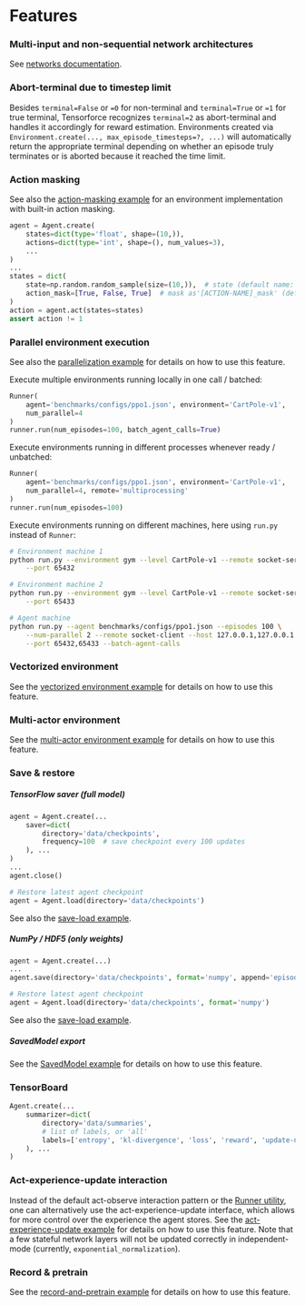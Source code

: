 Features
========


### Multi-input and non-sequential network architectures

See [networks documentation](../modules.networks.html).



### Abort-terminal due to timestep limit

Besides `terminal=False` or `=0` for non-terminal and `terminal=True` or `=1` for true terminal, Tensorforce recognizes `terminal=2` as abort-terminal and handles it accordingly for reward estimation. Environments created via `Environment.create(..., max_episode_timesteps=?, ...)` will automatically return the appropriate terminal depending on whether an episode truly terminates or is aborted because it reached the time limit.



### Action masking

See also the [action-masking example](https://github.com/tensorforce/tensorforce/blob/master/examples/action_masking.py) for an environment implementation with built-in action masking.

```python
agent = Agent.create(
    states=dict(type='float', shape=(10,)),
    actions=dict(type='int', shape=(), num_values=3),
    ...
)
...
states = dict(
    state=np.random.random_sample(size=(10,)),  # state (default name: "state")
    action_mask=[True, False, True]  # mask as'[ACTION-NAME]_mask' (default name: "action")
)
action = agent.act(states=states)
assert action != 1
```



### Parallel environment execution

See also the [parallelization example](https://github.com/tensorforce/tensorforce/blob/master/examples/parallelization.py) for details on how to use this feature.

Execute multiple environments running locally in one call / batched:

```python
Runner(
    agent='benchmarks/configs/ppo1.json', environment='CartPole-v1',
    num_parallel=4
)
runner.run(num_episodes=100, batch_agent_calls=True)
```

Execute environments running in different processes whenever ready / unbatched:

```python
Runner(
    agent='benchmarks/configs/ppo1.json', environment='CartPole-v1',
    num_parallel=4, remote='multiprocessing'
)
runner.run(num_episodes=100)
```

Execute environments running on different machines, here using `run.py` instead
of `Runner`:

```bash
# Environment machine 1
python run.py --environment gym --level CartPole-v1 --remote socket-server \
    --port 65432

# Environment machine 2
python run.py --environment gym --level CartPole-v1 --remote socket-server \
    --port 65433

# Agent machine
python run.py --agent benchmarks/configs/ppo1.json --episodes 100 \
    --num-parallel 2 --remote socket-client --host 127.0.0.1,127.0.0.1 \
    --port 65432,65433 --batch-agent-calls
```



### Vectorized environment

See the [vectorized environment example](https://github.com/tensorforce/tensorforce/blob/master/examples/vectorized_environment.py) for details on how to use this feature.



### Multi-actor environment

See the [multi-actor environment example](https://github.com/tensorforce/tensorforce/blob/master/examples/multiactor_environment.py) for details on how to use this feature.



### Save & restore

##### TensorFlow saver (full model)

```python
agent = Agent.create(...
    saver=dict(
        directory='data/checkpoints',
        frequency=100  # save checkpoint every 100 updates
    ), ...
)
...
agent.close()

# Restore latest agent checkpoint
agent = Agent.load(directory='data/checkpoints')
```

See also the [save-load example](https://github.com/tensorforce/tensorforce/blob/master/examples/save_load_agent.py).


##### NumPy / HDF5 (only weights)

```python
agent = Agent.create(...)
...
agent.save(directory='data/checkpoints', format='numpy', append='episodes')

# Restore latest agent checkpoint
agent = Agent.load(directory='data/checkpoints', format='numpy')
```

See also the [save-load example](https://github.com/tensorforce/tensorforce/blob/master/examples/save_load_agent.py).


##### SavedModel export

See the [SavedModel example](https://github.com/tensorforce/tensorforce/blob/master/examples/export_saved_model.py) for details on how to use this feature.



### TensorBoard

```python
Agent.create(...
    summarizer=dict(
        directory='data/summaries',
        # list of labels, or 'all'
        labels=['entropy', 'kl-divergence', 'loss', 'reward', 'update-norm']
    ), ...
)
```



### Act-experience-update interaction

Instead of the default act-observe interaction pattern or the [Runner utility](../execution/runner.html), one can alternatively use the act-experience-update interface, which allows for more control over the experience the agent stores. See the [act-experience-update example](https://github.com/tensorforce/tensorforce/blob/master/examples/act_experience_update_interface.py) for details on how to use this feature. Note that a few stateful network layers will not be updated correctly in independent-mode (currently, `exponential_normalization`).



### Record & pretrain

See the [record-and-pretrain example](https://github.com/tensorforce/tensorforce/blob/master/examples/record_and_pretrain.py) for details on how to use this feature.
